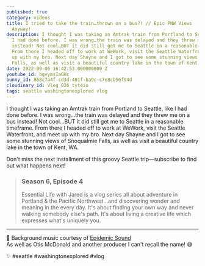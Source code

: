 ```yaml
---
published: true
category: videos
title: I tried to take the train…thrown on a bus?! // Epic PNW Views
  Anyway!
description: I thought I was taking an Amtrak train from Portland to Seattle, like
  I had done before. I was wrong…the train was delayed and they threw me on a bus
  instead! Not cool…BUT it did still get me to Seattle in a reasonable timeframe.
  From there I headed off to work at WeWork, visit the Seattle Waterfront, and meet
  up with my bro. Next day Shayne and I got to see some stunning views of Snoqualmie
  Falls, as well as visit a beautiful country lake in the town of Kent, WA.
date: 2022-09-06 16:42:53.000000000 Z
youtube_id: bgvymsIaGHc
bunny_id: 868c7a4f-cd3d-401f-ba9c-c7e8cb56f94d
cloudinary_id: Vlog_026_tyt4io
tags: seattle washingtonexplored vlog
---
```


I thought I was taking an Amtrak train from Portland to Seattle, like I had done before. I was wrong…the train was delayed and they threw me on a bus instead! Not cool…BUT it did still get me to Seattle in a reasonable timeframe. From there I headed off to work at WeWork, visit the Seattle Waterfront, and meet up with my bro. Next day Shayne and I got to see some stunning views of Snoqualmie Falls, as well as visit a beautiful country lake in the town of Kent, WA.

Don't miss the next installment of this groovy Seattle trip—subscribe to find out what happens next!
  
> ### Season 6, Episode 4
> 
> Essential Life with Jared is a vlog series all about adventure in Portland & the Pacific Northwest…and discovering wonder and meaning in the every day. It's about finding your own way and never walking somebody else's path. It's about living a creative life which expresses what's uniquely you.  

----

🎵 Background music courtesy of [Epidemic Sound](https://player.epidemicsound.com)  
As well as Otis McDonald and another producer I can't recall the name! 😅

✨ #seattle #washingtonexplored #vlog